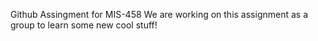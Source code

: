 Github Assingment for MIS-458
We are working on this assignment as a group to learn some new cool stuff!
